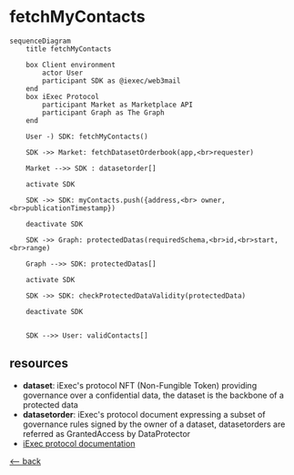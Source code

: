 # fetchMyContacts

```mermaid
sequenceDiagram
    title fetchMyContacts

    box Client environment
        actor User
        participant SDK as @iexec/web3mail
    end
    box iExec Protocol
        participant Market as Marketplace API
        participant Graph as The Graph
    end

    User -) SDK: fetchMyContacts()

    SDK ->> Market: fetchDatasetOrderbook(app,<br>requester)

    Market -->> SDK : datasetorder[]

    activate SDK

    SDK ->> SDK: myContacts.push({address,<br> owner, <br>publicationTimestamp})

    deactivate SDK

    SDK ->> Graph: protectedDatas(requiredSchema,<br>id,<br>start,<br>range)

    Graph -->> SDK: protectedDatas[]

    activate SDK

    SDK ->> SDK: checkProtectedDataValidity(protectedData)

    deactivate SDK
    

    SDK -->> User: validContacts[]
```

## resources

- **dataset**: iExec's protocol NFT (Non-Fungible Token) providing governance over a confidential data, the dataset is the backbone of a protected data
- **datasetorder**: iExec's protocol document expressing a subset of governance rules signed by the owner of a dataset, datasetorders are referred as GrantedAccess by DataProtector
- [iExec protocol documentation](https://protocol.docs.iex.ec)

[<-- back](../index.md)
